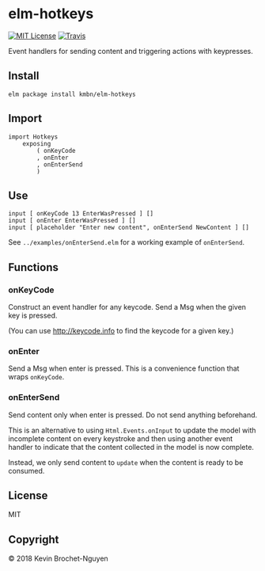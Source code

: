 # elm-hotkeys

[![MIT License](https://img.shields.io/github/license/kmbn/elm-hotkeys.svg?style=flat-square)](https://raw.githubusercontent.com/kmbn/elm-hotkeys/master/LICENSE)
[![Travis](https://img.shields.io/travis/kmbn/elm-hotkeys.svg?style=flat-square)](https://travis-ci.org/kmbn/elm-hotkeys)

Event handlers for sending content and triggering actions with keypresses.

## Install
```
elm package install kmbn/elm-hotkeys
```

## Import
```
import Hotkeys
    exposing
        ( onKeyCode
        , onEnter
        , onEnterSend
        )
```

## Use
```
input [ onKeyCode 13 EnterWasPressed ] []
input [ onEnter EnterWasPressed ] []
input [ placeholder "Enter new content", onEnterSend NewContent ] []
```

See `../examples/onEnterSend.elm` for a working example of `onEnterSend`.

## Functions
### onKeyCode
Construct an event handler for any keycode. Send a Msg when the given key is pressed.

(You can use [<http://keycode.info>](http://keycode.info) to find the keycode for a given key.)

### onEnter
Send a Msg when enter is pressed. This is a convenience function that wraps `onKeyCode`.

### onEnterSend
Send content only when enter is pressed. Do not send anything beforehand.

This is an alternative to using `Html.Events.onInput` to update the model with incomplete content on every keystroke and then using another event handler to indicate that the content collected in the model is now complete.

Instead, we only send content to `update` when the content is ready to be consumed.

## License
MIT

## Copyright
&copy; 2018 Kevin Brochet-Nguyen